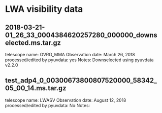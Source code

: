 # LWA visibility data

## 2018-03-21-01_26_33_0004384620257280_000000_downselected.ms.tar.gz

telescope name: OVRO_MMA
Observation date: March 26, 2018
processed/edited by pyuvdata: yes
Notes: Downselected using pyuvdata v2.2.0

## test_adp4_0_00300673800807520000_58342_05_00_14.ms.tar.gz

telescope name: LWASV
Observation date: August 12, 2018
processed/edited by pyuvdata: No
Notes:
